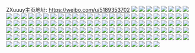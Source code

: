 ZXuuuy主页地址: https://weibo.com/u/5189353702 
![](https://wx4.sinaimg.cn/mw2000/005FbZXgly1h9ctconri2j31o0280u0x.jpg) 
![](https://wx4.sinaimg.cn/mw2000/005FbZXgly1h9ctcq1f9lj32922yr1l1.jpg) 
![](https://wx4.sinaimg.cn/mw2000/005FbZXgly1h9ctcsvrp2j32c0340e86.jpg) 
![](https://wx4.sinaimg.cn/mw2000/005FbZXgly1h9ctcty5g5j32c02c0b2a.jpg) 
![](https://wx4.sinaimg.cn/mw2000/005FbZXgly1h9ctow9lk0j31sc2dsqv7.jpg) 
![](https://wx4.sinaimg.cn/mw2000/005FbZXgly1h9ctd9kw0ej30tu0tun9t.jpg) 
![](https://wx4.sinaimg.cn/mw2000/005FbZXgly1h9bow90o4dj30vc15sdw2.jpg) 
![](https://wx4.sinaimg.cn/mw2000/005FbZXgly1h9bowa8hibj32801o01ky.jpg) 
![](https://wx4.sinaimg.cn/mw2000/005FbZXgly1h9bowbkmkrj32801o01ky.jpg) 
![](https://wx4.sinaimg.cn/mw2000/005FbZXgly1h9bowe8ubgj323w2zzu0y.jpg) 
![](https://wx4.sinaimg.cn/mw2000/005FbZXgly1h9bow7zkvmj30u00u0aht.jpg) 
![](https://wx4.sinaimg.cn/mw2000/005FbZXgly1h9bowezjzvj32c02c01ky.jpg) 
![](https://wx4.sinaimg.cn/mw2000/005FbZXgly1h9bow8h5o1j32801o07wh.jpg) 
![](https://wx4.sinaimg.cn/mw2000/005FbZXgly1h9bowgkoa3j30zg0zgjxv.jpg) 
![](https://wx4.sinaimg.cn/mw2000/005FbZXgly1h974xyb7rfj30wi0scq5h.jpg) 
![](https://wx4.sinaimg.cn/mw2000/005FbZXgly1h8wrs3tqkxj30u0140tfz.jpg) 
![](https://wx4.sinaimg.cn/mw2000/005FbZXgly1h8wrs3lggwj30u0140wqr.jpg) 
![](https://wx4.sinaimg.cn/mw2000/005FbZXgly1h8wrs3zcebj30tu0tujyd.jpg) 
![](https://wx4.sinaimg.cn/mw2000/005FbZXgly1h8wrs45dh4j30tu0tuald.jpg) 
![](https://wx4.sinaimg.cn/mw2000/005FbZXgly1h8wrqkyuphj31o026me82.jpg) 
![](https://wx4.sinaimg.cn/mw2000/005FbZXgly1h8wrs4e21hj30tu0tuaje.jpg) 
![](https://wx4.sinaimg.cn/mw2000/005FbZXgly1h8vjgcf2upj31py27wnpe.jpg) 
![](https://wx4.sinaimg.cn/mw2000/005FbZXgly1h8vjgavg0mj32801o0u0x.jpg) 
![](https://wx4.sinaimg.cn/mw2000/005FbZXgly1h8omgcd3wkj30u014016y.jpg) 
![](https://wx4.sinaimg.cn/mw2000/005FbZXgly1h8omcvlf0zj33402c01ky.jpg) 
![](https://wx4.sinaimg.cn/mw2000/005FbZXgly1h8omcs82yvj30zg0zgqaa.jpg) 
![](https://wx4.sinaimg.cn/mw2000/005FbZXgly1h8omcqax16j31o0280qv6.jpg) 
![](https://wx4.sinaimg.cn/mw2000/005FbZXgly1h8omgczmtwj30tu0tun3t.jpg) 
![](https://wx4.sinaimg.cn/mw2000/005FbZXgly1h8omgdi0dhj30tu0tu7af.jpg) 
![](https://wx4.sinaimg.cn/mw2000/005FbZXgly1h8omgdyyiqj30tu0tuk3i.jpg) 
![](https://wx4.sinaimg.cn/mw2000/005FbZXgly1h8omgjonmlj313u0tun7q.jpg) 
![](https://wx4.sinaimg.cn/mw2000/005FbZXgly1h8isti4m9tj30u010ljye.jpg) 
![](https://wx4.sinaimg.cn/mw2000/005FbZXgly1h8ist4l6p8j31400u0dnr.jpg) 
![](https://wx4.sinaimg.cn/mw2000/005FbZXgly1h8ist46zqtj32c02c0qv6.jpg) 
![](https://wx4.sinaimg.cn/mw2000/005FbZXgly1h8ist2atxmj31400u0th1.jpg) 
![](https://wx4.sinaimg.cn/mw2000/005FbZXgly1h8ist5j6ytj31l10uxdyr.jpg) 
![](https://wx4.sinaimg.cn/mw2000/005FbZXgly1h8istsopyqj32402tce82.jpg) 
![](https://wx4.sinaimg.cn/mw2000/005FbZXgly1h8ist54exoj32c02c01ky.jpg) 
![](https://wx4.sinaimg.cn/mw2000/005FbZXgly1h8ist3eh0uj32an2anb2a.jpg) 
![](https://wx4.sinaimg.cn/mw2000/005FbZXgly1h8ist2qsv6j32c02bx7wi.jpg) 
![](https://wx4.sinaimg.cn/mw2000/005FbZXgly1h80d2e2etij30tu0tuqaj.jpg) 
![](https://wx4.sinaimg.cn/mw2000/005FbZXgly1h80d0c8bjjj31o0280kjl.jpg) 
![](https://wx4.sinaimg.cn/mw2000/005FbZXgly1h80d2irlfhj30tu0tu7b4.jpg) 
![](https://wx4.sinaimg.cn/mw2000/005FbZXgly1h80d39o25mj30tu115n4y.jpg) 
![](https://wx4.sinaimg.cn/mw2000/005FbZXgly1h80d2z0v27j30tu0tu7dt.jpg) 
![](https://wx4.sinaimg.cn/mw2000/005FbZXgly1h80d22679qj30tu0tu7cn.jpg) 
![](https://wx4.sinaimg.cn/mw2000/005FbZXgly1h80d28luuoj30tu0tutgy.jpg) 
![](https://wx4.sinaimg.cn/mw2000/005FbZXgly1h7z56i0st9j31o0280npd.jpg) 
![](https://wx4.sinaimg.cn/mw2000/005FbZXgly1h7z56gmk5aj31o026i4qq.jpg) 
![](https://wx4.sinaimg.cn/mw2000/005FbZXgly1h7j0mr1js3j30tu0zbahr.jpg) 
![](https://wx4.sinaimg.cn/mw2000/005FbZXgly1h7j0mr6wlgj30m80gotbd.jpg) 
![](https://wx4.sinaimg.cn/mw2000/005FbZXgly1h7j0mregklj312g0ogtdh.jpg) 
![](https://wx4.sinaimg.cn/mw2000/005FbZXgly1h7j0mrjfxsj30tu0tu0xu.jpg) 
![](https://wx4.sinaimg.cn/mw2000/005FbZXgly1h7j0mroz4gj313u0tuk0h.jpg) 
![](https://wx4.sinaimg.cn/mw2000/005FbZXgly1h7j0mru75kj30tu0tujxu.jpg) 
![](https://wx4.sinaimg.cn/mw2000/005FbZXgly1h6y8676zejj31o0280e3i.jpg) 
![](https://wx4.sinaimg.cn/mw2000/005FbZXgly1h6y82n45ovj32c02c0qv5.jpg) 
![](https://wx4.sinaimg.cn/mw2000/005FbZXgly1h6y82p4ewtj32c02c0kjm.jpg) 
![](https://wx4.sinaimg.cn/mw2000/005FbZXgly1h6y82sgplzj32c02c0e82.jpg) 
![](https://wx4.sinaimg.cn/mw2000/005FbZXgly1h6y834c4stj32c0340u11.jpg) 
![](https://wx4.sinaimg.cn/mw2000/005FbZXgly1h6y88o90n9j313u0tu7f4.jpg) 
![](https://wx4.sinaimg.cn/mw2000/005FbZXgly1h6y82lqf8ij32c02c07wh.jpg) 
![](https://wx4.sinaimg.cn/mw2000/005FbZXgly1h6y88okh01j30tu0tu0vy.jpg) 
![](https://wx4.sinaimg.cn/mw2000/005FbZXgly1h6y82kj03hj31o026qhdu.jpg) 
![](https://wx4.sinaimg.cn/mw2000/005FbZXgly1h6vyajwmmjj32dr3671kz.jpg) 
![](https://wx4.sinaimg.cn/mw2000/005FbZXgly1h6vyadisohj32c333znpe.jpg) 
![](https://wx4.sinaimg.cn/mw2000/005FbZXgly1h6vyaftyhyj32dr367kjm.jpg) 
![](https://wx4.sinaimg.cn/mw2000/005FbZXgly1h6vya7zd27j30sg0sg7b9.jpg) 
![](https://wx4.sinaimg.cn/mw2000/005FbZXgly1h6vyas3gh0j32dr367dp4.jpg) 
![](https://wx4.sinaimg.cn/mw2000/005FbZXgly1h6vyavlfqtj32c0341u0z.jpg) 
![](https://wx4.sinaimg.cn/mw2000/005FbZXgly1h6vyap2yk7j32dr367npe.jpg) 
![](https://wx4.sinaimg.cn/mw2000/005FbZXgly1h6vyaachn6j32c333znpe.jpg) 
![](https://wx4.sinaimg.cn/mw2000/005FbZXgly1h6vyamnihjj32dr367npe.jpg) 
![](https://wx4.sinaimg.cn/mw2000/005FbZXgly1h6vyayvyigj32c0340b2b.jpg) 
![](https://wx4.sinaimg.cn/mw2000/005FbZXgly1h6vycygr51j30tu0tu0vh.jpg) 
![](https://wx4.sinaimg.cn/mw2000/005FbZXgly1h6vycymp6hj30tu0tu41m.jpg) 
![](https://wx4.sinaimg.cn/mw2000/005FbZXgly1h6vycytxvzj30tu0tuq6m.jpg) 
![](https://wx4.sinaimg.cn/mw2000/005FbZXgly1h6vycz4wylj30tu0tuwq8.jpg) 
![](https://wx4.sinaimg.cn/mw2000/005FbZXgly1h6vycy7j18j30tu13uanl.jpg) 
![](https://wx4.sinaimg.cn/mw2000/005FbZXgly1h6mlffmoy1j31o02801ky.jpg) 
![](https://wx4.sinaimg.cn/mw2000/005FbZXgly1h6mlfgkhtpj32c02c0wv4.jpg) 
![](https://wx4.sinaimg.cn/mw2000/005FbZXgly1h6mlfg2ribj31qq1qqh8x.jpg) 
![](https://wx4.sinaimg.cn/mw2000/005FbZXgly1h6mlfz1fynj32c02c0e82.jpg) 
![](https://wx4.sinaimg.cn/mw2000/005FbZXgly1h6mlfh4qhbj31wx1wxqs3.jpg) 
![](https://wx4.sinaimg.cn/mw2000/005FbZXgly1h6mls4zrqjj30tu0tudns.jpg) 
![](https://wx4.sinaimg.cn/mw2000/005FbZXgly1h6mlg09r2ej32c02c07wi.jpg) 
![](https://wx4.sinaimg.cn/mw2000/005FbZXgly1h6mlfhlk5kj30tu0tudlo.jpg) 
![](https://wx4.sinaimg.cn/mw2000/005FbZXgly1h6mlfjeawzj31c92ds7wi.jpg) 
![](https://wx4.sinaimg.cn/mw2000/005FbZXgly1h5h1hlwxerj31o0280e82.jpg) 
![](https://wx4.sinaimg.cn/mw2000/005FbZXgly1h5h1hp80hqj33402c0x6p.jpg) 
![](https://wx4.sinaimg.cn/mw2000/005FbZXgly1h5h1hmyhc7j31k920khdt.jpg) 
![](https://wx4.sinaimg.cn/mw2000/005FbZXgly1h5h1hk9hy0j32c02c04qq.jpg) 
![](https://wx4.sinaimg.cn/mw2000/005FbZXgly1h5h1q5k9e2j30sg0jzq9m.jpg) 
![](https://wx4.sinaimg.cn/mw2000/005FbZXgly1h5h1hnxgyej32c02c0u0x.jpg) 
![](https://wx4.sinaimg.cn/mw2000/005FbZXgly1h5h1ie1sptj31760u077w.jpg) 
![](https://wx4.sinaimg.cn/mw2000/005FbZXgly1h5h1iea0llj30s60vrjyi.jpg) 
![](https://wx4.sinaimg.cn/mw2000/005FbZXgly1h5h1vwyya8j33402c0qv8.jpg) 
![](https://wx4.sinaimg.cn/mw2000/005FbZXgly1h57u8ky16hj31o0280nnl.jpg) 
![](https://wx4.sinaimg.cn/mw2000/005FbZXgly1h57u8g4vrwj32c03404qs.jpg) 
![](https://wx4.sinaimg.cn/mw2000/005FbZXgly1h57u8grqalj30u0140wqa.jpg) 
![](https://wx4.sinaimg.cn/mw2000/005FbZXgly1h57u8ikiwsj32c0340x6q.jpg) 
![](https://wx4.sinaimg.cn/mw2000/005FbZXgly1h57u7q85wdj30wi1e67os.jpg) 
![](https://wx4.sinaimg.cn/mw2000/005FbZXgly1h57uktdov4j32c02c0e82.jpg) 
![](https://wx4.sinaimg.cn/mw2000/005FbZXgly1h57ukuo1mfj32c0340hdu.jpg) 
![](https://wx4.sinaimg.cn/mw2000/005FbZXgly1h57uky4i4uj31sc1sc1kx.jpg) 
![](https://wx4.sinaimg.cn/mw2000/005FbZXgly1h57ul0okapj32c02c0qv5.jpg) 
![](https://wx4.sinaimg.cn/mw2000/005FbZXgly1h57u7js56hj30u10hz11m.jpg) 
![](https://wx4.sinaimg.cn/mw2000/005FbZXgly1h4v4e90cdhj31sc2dse81.jpg) 
![](https://wx4.sinaimg.cn/mw2000/005FbZXgly1h4rjvdm7t8j31o02804qq.jpg) 
![](https://wx4.sinaimg.cn/mw2000/005FbZXgly1h4rjvc6ydbj33402c013s.jpg) 
![](https://wx4.sinaimg.cn/mw2000/005FbZXgly1h4rkf6u426j30tu0tuqc8.jpg) 
![](https://wx4.sinaimg.cn/mw2000/005FbZXgly1h4rjvemx5lj33402c07wh.jpg) 
![](https://wx4.sinaimg.cn/mw2000/005FbZXgly1h4rkb4owekj31o026yqv6.jpg) 
![](https://wx4.sinaimg.cn/mw2000/005FbZXgly1h4rjvbhpfej32c02c0hdu.jpg) 
![](https://wx4.sinaimg.cn/mw2000/005FbZXgly1h4rkevo4iej30mi0miwjm.jpg) 
![](https://wx4.sinaimg.cn/mw2000/005FbZXgly1h4rkb34p52j32c02c04qq.jpg) 
![](https://wx4.sinaimg.cn/mw2000/005FbZXgly1h4rk9rbhesj31o0280hdu.jpg) 
![](https://wx4.sinaimg.cn/mw2000/005FbZXgly1h4lukkd3vxj30u01401ec.jpg) 
![](https://wx4.sinaimg.cn/mw2000/005FbZXgly1h4lukopcqsj30tu0tuthc.jpg) 
![](https://wx4.sinaimg.cn/mw2000/005FbZXgly1h4lukj3chej30mi0u0dsd.jpg) 
![](https://wx4.sinaimg.cn/mw2000/005FbZXgly1h4lukmes4nj313u0tuna9.jpg) 
![](https://wx4.sinaimg.cn/mw2000/005FbZXgly1h4lupzlq06j32c0340hdv.jpg) 
![](https://wx4.sinaimg.cn/mw2000/005FbZXgly1h4lukpjp9lj30mi0u07f3.jpg) 
![](https://wx4.sinaimg.cn/mw2000/005FbZXgly1h4lukl1hmxj30mi0u0qaq.jpg) 
![](https://wx4.sinaimg.cn/mw2000/005FbZXgly1h4lukq3n4ej30u0196tj1.jpg) 
![](https://wx4.sinaimg.cn/mw2000/005FbZXgly1h4luknantwj30u0140kaa.jpg) 
![](https://wx4.sinaimg.cn/mw2000/005FbZXgly1h4542tho55j32c0340e84.jpg) 
![](https://wx4.sinaimg.cn/mw2000/005FbZXgly1h4543hiruej326i2dtx6q.jpg) 
![](https://wx4.sinaimg.cn/mw2000/005FbZXgly1h45440fs1mj32c0340npg.jpg) 
